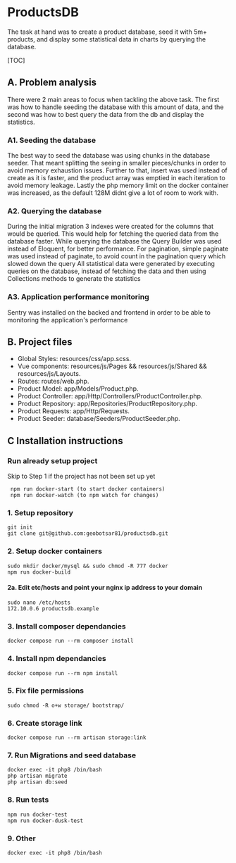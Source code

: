# ProductsDB

The task at hand was to create a product database, seed it with 5m+ products, and display some statistical data in charts by querying the database.

[TOC]

## A. Problem analysis

There were 2 main areas to focus when tackling the above task. The first was how to handle seeding the database with this amount of data, and the second was how to best query the data from the db and display the statistics.

### A1. Seeding the database

The best way to seed the database was using chunks in the database seeder. That meant splitting the seeing in smaller pieces/chunks in order to avoid memory exhaustion issues. Further to that, insert was used instead of create as it is faster, and the product array was emptied in each iteration to avoid memory leakage. Lastly the php memory limit on the docker container was increased, as the default 128M didnt give a lot of room to work with.

### A2. Querying the database

During the initial migration 3 indexes were created for the columns that would be queried. This would help for fetching the queried data from the database faster.
While querying the database the Query Builder was used instead of Eloquent, for better performance.
For pagination, simple paginate was used instead of paginate, to avoid count in the pagination query which slowed down the query
All statistical data were generated by executing queries on the database, instead of fetching the data and then using Collections methods to generate the statistics

### A3. Application performance monitoring

Sentry was installed on the backed and frontend in order to be able to monitoring the application's performance

## B. Project files

-   Global Styles: resources/css/app.scss.
-   Vue components: resources/js/Pages && resources/js/Shared && resources/js/Layouts.
-   Routes: routes/web.php.
-   Product Model: app/Models/Product.php.
-   Product Controller: app/Http/Controllers/ProductController.php.
-   Product Repository: app/Repositories/ProductRepository.php.
-   Product Requests: app/Http/Requests.
-   Product Seeder: database/Seeders/ProductSeeder.php.

## C Installation instructions

### Run already setup project

Skip to Step 1 if the project has not been set up yet

     npm run docker-start (to start docker containers)
     npm run docker-watch (to npm watch for changes)

### 1. Setup repository

    git init
    git clone git@github.com:geobotsar81/productsdb.git

### 2. Setup docker containers

    sudo mkdir docker/mysql && sudo chmod -R 777 docker
    npm run docker-build

#### 2a. Edit etc/hosts and point your nginx ip address to your domain

    sudo nano /etc/hosts
    172.10.0.6 productsdb.example

### 3. Install composer dependancies

    docker compose run --rm composer install

### 4. Install npm dependancies

    docker compose run --rm npm install

### 5. Fix file permissions

    sudo chmod -R o+w storage/ bootstrap/

### 6. Create storage link

    docker compose run --rm artisan storage:link

### 7. Run Migrations and seed database

    docker exec -it php8 /bin/bash
    php artisan migrate
    php artisan db:seed

### 8. Run tests

    npm run docker-test
    npm run docker-dusk-test

### 9. Other

    docker exec -it php8 /bin/bash
